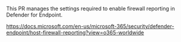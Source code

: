 This PR manages the settings required to enable firewall reporting in Defender for Endpoint.

https://docs.microsoft.com/en-us/microsoft-365/security/defender-endpoint/host-firewall-reporting?view=o365-worldwide
